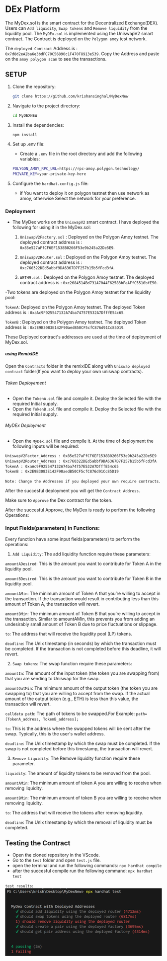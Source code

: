 # DEx Platform

The MyDex.sol is the smart contract for the Decentralized Exchange(DEX). Users can `Add liquidity`, `Swap tokens` and `Remove liquidity` from the liquidity pool. The `MyDEx.sol` is implemented using the  UniswapV2 smart contract. The Contract is deployed on the `Polygon amoy` test network.

The `deployed Contract`  Address is : `0x7d8d2eA2ba6e3bdFC70C56890c1F470F8913e539`. Copy the Address and paste on the `amoy polygon scan` to see the transactions.

## SETUP

1. Clone the repository:

   ```bash
   git clone https://github.com/krishansinghal/MyDexNew
   ```

2. Navigate to the project directory:

   ```bash
   cd MyDEXNEW
   ```

3. Install the dependencies:

   ```bash
   npm install
   ```

4. Set up .env file:
   - Create a `.env` file in the root directory and add the following variables:

   ```bash
   POLYGON_AMOY_RPC_URL=https://rpc-amoy.polygon.technology/
   PRIVATE_KEY=your-private-key-here
   ```

6. Configure the `hardhat.config.js` file:
    -  if You want to deploy it on polygon testnet then use network as amoy, otherwise Select the network for your preference.

### Deployment

- The MyDex works on the `UniswapV2` smart contract. I have deployed the following for using it in the MyDex.sol:
    1) `UniswapV2Factory.sol` : Deployed on the Polygon Amoy testnet. The deployed contract address is : `0x85e527aFfCF6EF1538B0266F53e9b245a22De5E9`.
    
    2) `UniswapV2Router.sol` : Deployed on the Polygon Amoy testnet. The deployed contract address is : `0xc760322DEd5abbf9DA6367D7F257b15b5fFcd3fA`.

    3) `WETH9.sol` : Deployed on the Polygon Amoy testnet. The deployed contract address is : `0xc2684514Bd731A7044F62583bFaAFfC5510bfE50`.

-Two tokens are deployed on the Polygon Amoy testnet for the liquidity pool:

`TokenA`: Deployed on the Polygon Amoy testnet. The deployed Token address is : `0xaAc9F925547132A74ba74757E532A7DfffE54c65`.

`TokenB` : Deployed on the Polygon Amoy testnet. The deployed Token address is : `0x2E9B3083E142F90aedB50CF5cfC876d91Cc85D19`.

These Deployed contract's addresses are used at the time of deployment of MyDex.sol.

##### using RemixIDE

Open the `Contracts` folder in the remixIDE along with  `Uniswap deployed contract` folder(If you want to deploy your own uniswap contracts). 

###### Token Deployement

- Open the `TokenA.sol` file and compile it. Deploy the Selected file with the required Initial supply.
- Open the `TokenB.sol` file and compile it. Deploy the Selected file with the required Initial supply.

###### MyDEx Deployment

- Open the `MyDex.sol` file and compile it. At the time of deployment the following inputs will be required:
```bash
UniswapV2Factor_Address : 0x85e527aFfCF6EF1538B0266F53e9b245a22De5E9
UniswapV2Router_Address : 0xc760322DEd5abbf9DA6367D7F257b15b5fFcd3fA
TokenA : 0xaAc9F925547132A74ba74757E532A7DfffE54c65
TokenB : 0x2E9B3083E142F90aedB50CF5cfC876d91Cc85D19
```
`Note: Change the Addresses if you deployed your own require contracts`.

After the succesful deployment you will get the `Contract Address`.

Make sure to `Approve` the  Dex contract for the token.

After the succesful Approve, the MyDex is ready to perform the following Operations:

### Input Fields(parameters) in Functions:

Every function have some input fields(parameters) to perform the operations:

1) `Add Liquidity`: The add liquidity function require these parameters:

`amountADesired`: This is the amount you want to contribute for Token A in the liquidity pool.

`amountBDesired`: This is the amount you want to contribute for Token B in the liquidity pool.

`amountAMin`: The minimum amount of Token A that you’re willing to accept in the transaction. If the transaction would result in contributing less than this amount of Token A, the transaction will revert.

`amountBMin`: The minimum amount of Token B that you’re willing to accept in the transaction.
Similar to amountAMin, this prevents you from adding an undesirably small amount of Token B due to price fluctuations or slippage.

`to`: The address that will receive the liquidity pool (LP) tokens.

`deadline`: The Unix timestamp (in seconds) by which the transaction must be completed. If the transaction is not completed before this deadline, it will revert.

2) `Swap tokens`: The swap function require these parameters:

`amountIn`: The amount of the input token (the token you are swapping from) that you are sending to Uniswap for the swap.

`amountOutMin`: The minimum amount of the output token (the token you are swapping to) that you are willing to accept from the swap. If the actual amount of the output token (e.g., ETH) is less than this value, the transaction will revert. 

`calldata path`: The path of tokens to be swapped.For Example: `path=[TokenA_address, TokenB_address];`

`to`: This is the address where the swapped tokens will be sent after the swap. Typically, this is the user's wallet address.

`deadline`: The Unix timestamp by which the swap must be completed. If the swap is not completed before this timestamp, the transaction will revert.

3) `Remove Liquidity`:  The Remove liquidity function require these parameter.

`liquidity`: The amount of liquidity tokens to be removed from the pool.

`amountAMin`: The minimum amount of token A you are willing to receive when removing liquidity.

`amountBMin`: The minimum amount of token B you are willing to receive when removing liquidity.

`to`: The address that will receive the tokens after removing liquidity.

`deadline`: The Unix timestamp by which the removal of liquidity must be completed.


## Testing the Contract

- Open the cloned repository in the VScode.
- Go to the `test` folder and open `test.js` file.
- open the terminal and run the following commands:
`npx hardhat compile`
- after the succesful compile run the following command:
`npx hardhat test`

`test results`:
![Alt text](testfile.png)
